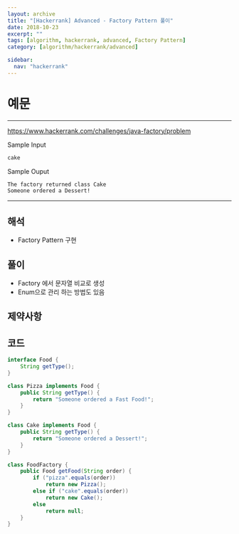 ```yaml
---
layout: archive
title: "[Hackerrank] Advanced - Factory Pattern 풀이"
date: 2018-10-23
excerpt: ""
tags: [algorithm, hackerrank, advanced, Factory Pattern]
category: [algorithm/hackerrank/advanced]

sidebar:
  nav: "hackerrank"
---
```


# 예문

---

<https://www.hackerrank.com/challenges/java-factory/problem>

Sample Input

```markdown
cake
```

Sample Ouput

```markdown
The factory returned class Cake
Someone ordered a Dessert!
```

---

## 해석

- Factory Pattern 구현

## 풀이

- Factory 에서 문자열 비교로 생성
- Enum으로 관리 하는 방법도 있음

## 제약사항

## 코드

```java
interface Food {
    String getType();
}

class Pizza implements Food {
    public String getType() {
        return "Someone ordered a Fast Food!";
    }
}

class Cake implements Food {
    public String getType() {
        return "Someone ordered a Dessert!";
    }
}

class FoodFactory {
    public Food getFood(String order) {
        if ("pizza".equals(order))
            return new Pizza();
        else if ("cake".equals(order))
            return new Cake();
        else
            return null;
    }
}
```
